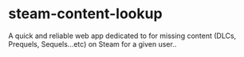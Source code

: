 # steam-content-lookup
A quick and reliable web app dedicated to for missing content (DLCs, Prequels, Sequels...etc) on Steam for a given user..
